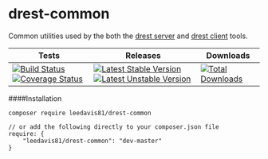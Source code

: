 drest-common
============

Common utilities used by the both the [drest server](https://github.com/leedavis81/drest) and [drest client](https://github.com/leedavis81/drest-client) tools.


| Tests | Releases | Downloads |
| ----- | -------- | ------- |
[![Build Status](https://travis-ci.org/leedavis81/drest-common.png?branch=master)](https://travis-ci.org/leedavis81/drest-common)[![Coverage Status](https://coveralls.io/repos/leedavis81/drest-common/badge.png?branch=master)](https://coveralls.io/r/leedavis81/drest-common?branch=master)|[![Latest Stable Version](https://poser.pugx.org/leedavis81/drest-common/v/stable.png)](https://packagist.org/packages/leedavis81/drest-common)[![Latest Unstable Version](https://poser.pugx.org/leedavis81/drest-common/v/unstable.png)](https://packagist.org/packages/leedavis81/drest-common)|[![Total Downloads](https://poser.pugx.org/leedavis81/drest-common/downloads.png)](https://packagist.org/packages/leedavis81/drest-common)|

####Installation

```
composer require leedavis81/drest-common

// or add the following directly to your composer.json file
require: {
    "leedavis81/drest-common": "dev-master"
}
```